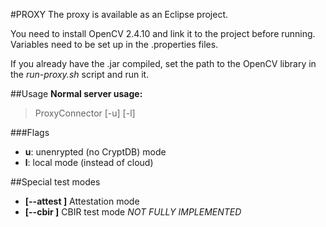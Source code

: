 #PROXY
The proxy is available as an Eclipse project.

You need to install OpenCV 2.4.10 and link it to the project before running. Variables need to be set up in the .properties files.

If you already have the .jar compiled, set the path to the OpenCV library in the _run-proxy.sh_ script and run it.

##Usage
**Normal server usage:**
> ProxyConnector [-u] [-l]

###Flags
* **u**: unenrypted (no CryptDB) mode
* **l**: local mode (instead of cloud)

##Special test modes
* **[--attest  <server-host>]** Attestation mode
* **[--cbir  <server-host>]** CBIR test mode _NOT FULLY IMPLEMENTED_
